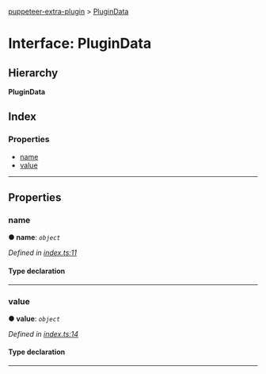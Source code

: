 [puppeteer-extra-plugin](../README.md) > [PluginData](../interfaces/plugindata.md)

# Interface: PluginData

## Hierarchy

**PluginData**

## Index

### Properties

* [name](plugindata.md#name)
* [value](plugindata.md#value)

---

## Properties

<a id="name"></a>

###  name

**● name**: *`object`*

*Defined in [index.ts:11](https://github.com/berstend/puppeteer-extra/blob/d56b0bf/packages/puppeteer-extra-plugin/src/index.ts#L11)*

#### Type declaration

[key: `string`]: `any`

___
<a id="value"></a>

###  value

**● value**: *`object`*

*Defined in [index.ts:14](https://github.com/berstend/puppeteer-extra/blob/d56b0bf/packages/puppeteer-extra-plugin/src/index.ts#L14)*

#### Type declaration

[key: `string`]: `any`

___

